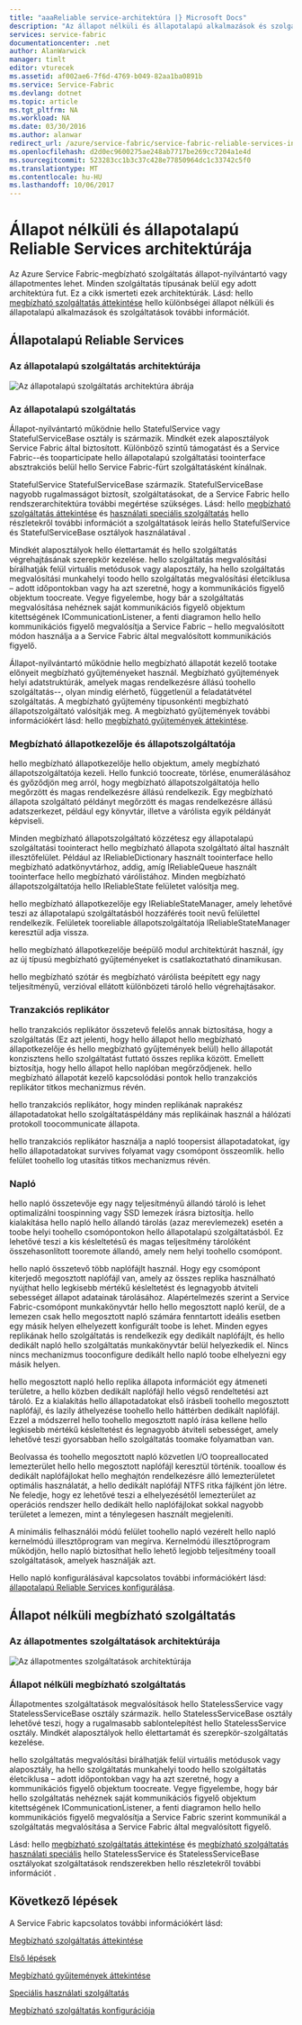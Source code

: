```yaml
---
title: "aaaReliable service-architektúra |} Microsoft Docs"
description: "Az állapot nélküli és állapotalapú alkalmazások és szolgáltatások hello megbízható Service-architektúra áttekintése"
services: service-fabric
documentationcenter: .net
author: AlanWarwick
manager: timlt
editor: vturecek
ms.assetid: af002ae6-7f6d-4769-b049-82aa1ba0891b
ms.service: Service-Fabric
ms.devlang: dotnet
ms.topic: article
ms.tgt_pltfrm: NA
ms.workload: NA
ms.date: 03/30/2016
ms.author: alanwar
redirect_url: /azure/service-fabric/service-fabric-reliable-services-introduction
ms.openlocfilehash: d2d0ec9600275ae248ab7717be269cc7204a1e4d
ms.sourcegitcommit: 523283cc1b3c37c428e77850964dc1c33742c5f0
ms.translationtype: MT
ms.contentlocale: hu-HU
ms.lasthandoff: 10/06/2017
---
```

# <a name="architecture-for-stateful-and-stateless-reliable-services"></a>Állapot nélküli és állapotalapú Reliable Services architektúrája
Az Azure Service Fabric-megbízható szolgáltatás állapot-nyilvántartó vagy állapotmentes lehet. Minden szolgáltatás típusának belül egy adott architektúra fut. Ez a cikk ismerteti ezek architektúrák.
Lásd: hello [megbízható szolgáltatás áttekintése](service-fabric-reliable-services-introduction.md) hello különbségei állapot nélküli és állapotalapú alkalmazások és szolgáltatások további információt.

## <a name="stateful-reliable-services"></a>Állapotalapú Reliable Services
### <a name="architecture-of-a-stateful-service"></a>Az állapotalapú szolgáltatás architektúrája
![Az állapotalapú szolgáltatás architektúra ábrája](./media/service-fabric-reliable-services-platform-architecture/reliable-stateful-service-architecture.png)

### <a name="stateful-reliable-service"></a>Az állapotalapú szolgáltatás
Állapot-nyilvántartó működnie hello StatefulService vagy StatefulServiceBase osztály is származik. Mindkét ezek alaposztályok Service Fabric által biztosított. Különböző szintű támogatást és a Service Fabric--és tooparticipate hello állapotalapú szolgáltatási toointerface absztrakciós belül hello Service Fabric-fürt szolgáltatásként kínálnak.

StatefulService StatefulServiceBase származik. StatefulServiceBase nagyobb rugalmasságot biztosít, szolgáltatásokat, de a Service Fabric hello rendszerarchitektúra további megértése szükséges.
Lásd: hello [megbízható szolgáltatás áttekintése](service-fabric-reliable-services-introduction.md) és [használati speciális szolgáltatás](service-fabric-reliable-services-advanced-usage.md) hello részletekről további információt a szolgáltatások leírás hello StatefulService és StatefulServiceBase osztályok használatával .

Mindkét alaposztályok hello élettartamát és hello szolgáltatás végrehajtásának szerepkör kezelése. hello szolgáltatás megvalósítási bírálhatják felül virtuális metódusok vagy alaposztály, ha hello szolgáltatás megvalósítási munkahelyi toodo hello szolgáltatás megvalósítási életciklusa – adott időpontokban vagy ha azt szeretné, hogy a kommunikációs figyelő objektum toocreate. Vegye figyelembe, hogy bár a szolgáltatás megvalósítása nehéznek saját kommunikációs figyelő objektum kitettségének ICommunicationListener, a fenti diagramon hello hello kommunikációs figyelő megvalósítja a Service Fabric – hello megvalósított módon használja a a Service Fabric által megvalósított kommunikációs figyelő.

Állapot-nyilvántartó működnie hello megbízható állapotát kezelő tootake előnyeit megbízható gyűjteményeket használ. Megbízható gyűjtemények helyi adatstruktúrák, amelyek magas rendelkezésre állású toohello szolgáltatás--, olyan mindig elérhető, függetlenül a feladatátvétel szolgáltatás. A megbízható gyűjtemény típusonkénti megbízható állapotszolgáltató valósítják meg.
A megbízható gyűjtemények további információkért lásd: hello [megbízható gyűjtemények áttekintése](service-fabric-reliable-services-reliable-collections.md).

### <a name="reliable-state-manager-and-state-providers"></a>Megbízható állapotkezelője és állapotszolgáltatója
hello megbízható állapotkezelője hello objektum, amely megbízható állapotszolgáltatója kezeli. Hello funkció toocreate, törlése, enumerálásához és győződjön meg arról, hogy megbízható állapotszolgáltatója hello megőrzött és magas rendelkezésre állású rendelkezik. Egy megbízható állapota szolgáltató példányt megőrzött és magas rendelkezésre állású adatszerkezet, például egy könyvtár, illetve a várólista egyik példányát képviseli.

Minden megbízható állapotszolgáltató közzétesz egy állapotalapú szolgáltatási toointeract hello megbízható állapota szolgáltató által használt illesztőfelület. Például az IReliableDictionary használt toointerface hello megbízható adatkönyvtárhoz, addig, amíg IReliableQueue használt toointerface hello megbízható várólistához. Minden megbízható állapotszolgáltatója hello IReliableState felületet valósítja meg.

hello megbízható állapotkezelője egy IReliableStateManager, amely lehetővé teszi az állapotalapú szolgáltatásból hozzáférés tooit nevű felülettel rendelkezik. Felületek tooreliable állapotszolgáltatója IReliableStateManager keresztül adja vissza.

hello megbízható állapotkezelője beépülő modul architektúrát használ, így az új típusú megbízható gyűjteményeket is csatlakoztatható dinamikusan.

hello megbízható szótár és megbízható várólista beépített egy nagy teljesítményű, verzióval ellátott különbözeti tároló hello végrehajtásakor.

### <a name="transactional-replicator"></a>Tranzakciós replikátor
hello tranzakciós replikátor összetevő felelős annak biztosítása, hogy a szolgáltatás (Ez azt jelenti, hogy hello állapot hello megbízható állapotkezelője és hello megbízható gyűjtemények belül) hello állapotát konzisztens hello szolgáltatást futtató összes replika között. Emellett biztosítja, hogy hello állapot hello naplóban megőrződjenek. hello megbízható állapotát kezelő kapcsolódási pontok hello tranzakciós replikátor titkos mechanizmus révén.

hello tranzakciós replikátor, hogy minden replikának naprakész állapotadatokat hello szolgáltatáspéldány más replikáinak használ a hálózati protokoll toocommunicate állapota.

hello tranzakciós replikátor használja a napló toopersist állapotadatokat, így hello állapotadatokat survives folyamat vagy csomópont összeomlik. hello felület toohello log utasítás titkos mechanizmus révén.

### <a name="log"></a>Napló
hello napló összetevője egy nagy teljesítményű állandó tároló is lehet optimalizálni toospinning vagy SSD lemezek írásra biztosítja.  hello kialakítása hello napló hello állandó tárolás (azaz merevlemezek) esetén a toobe helyi toohello csomópontokon hello állapotalapú szolgáltatásból. Ez lehetővé teszi a kis késleltetésű és magas teljesítmény tárolóként összehasonlított tooremote állandó, amely nem helyi toohello csomópont.

hello napló összetevő több naplófájlt használ. Hogy egy csomópont kiterjedő megosztott naplófájl van, amely az összes replika használható nyújthat hello legkisebb mértékű késleltetést és legnagyobb átviteli sebességet állapot adatainak tárolásához. Alapértelmezés szerint a Service Fabric-csomópont munkakönyvtár hello hello megosztott napló kerül, de a lemezen csak hello megosztott napló számára fenntartott ideális esetben egy másik helyen elhelyezett konfigurált toobe is lehet. Minden egyes replikának hello szolgáltatás is rendelkezik egy dedikált naplófájlt, és hello dedikált napló hello szolgáltatás munkakönyvtár belül helyezkedik el. Nincs nincs mechanizmus tooconfigure dedikált hello napló toobe elhelyezni egy másik helyen.

hello megosztott napló hello replika állapota információt egy átmeneti területre, a hello közben dedikált naplófájl hello végső rendeltetési azt tároló. Ez a kialakítás hello állapotadatokat első írásbeli toohello megosztott naplófájl, és lazily áthelyezése toohello hello háttérben dedikált naplófájl. Ezzel a módszerrel hello toohello megosztott napló írása kellene hello legkisebb mértékű késleltetést és legnagyobb átviteli sebességet, amely lehetővé teszi gyorsabban hello szolgáltatás toomake folyamatban van.

Beolvassa és toohello megosztott napló közvetlen I/O toopreallocated lemezterület hello hello megosztott naplófájl keresztül történik. tooallow és dedikált naplófájlokat hello meghajtón rendelkezésre álló lemezterületet optimális használatát, a hello dedikált naplófájl NTFS ritka fájlként jön létre. Ne feledje, hogy ez lehetővé teszi a elhelyezésétől lemezterület az operációs rendszer hello dedikált hello naplófájlokat sokkal nagyobb területet a lemezen, mint a ténylegesen használt megjeleníti.

A minimális felhasználói módú felület toohello napló vezérelt hello napló kernelmódú illesztőprogram van megírva. Kernelmódú illesztőprogram működjön, hello napló biztosíthat hello lehető legjobb teljesítmény tooall szolgáltatások, amelyek használják azt.

Hello napló konfigurálásával kapcsolatos további információkért lásd: [állapotalapú Reliable Services konfigurálása](service-fabric-reliable-services-configuration.md).

## <a name="stateless-reliable-service"></a>Állapot nélküli megbízható szolgáltatás
### <a name="architecture-of-a-stateless-service"></a>Az állapotmentes szolgáltatások architektúrája
![Az állapotmentes szolgáltatások architektúrája](./media/service-fabric-reliable-services-platform-architecture/reliable-stateless-service-architecture.png)

### <a name="stateless-reliable-service"></a>Állapot nélküli megbízható szolgáltatás
Állapotmentes szolgáltatások megvalósítások hello StatelessService vagy StatelessServiceBase osztály származik. hello StatelessServiceBase osztály lehetővé teszi, hogy a rugalmasabb sablontelepítést hello StatelessService osztály.
Mindkét alaposztályok hello élettartamát és szerepkör-szolgáltatás kezelése.

hello szolgáltatás megvalósítási bírálhatják felül virtuális metódusok vagy alaposztály, ha hello szolgáltatás munkahelyi toodo hello szolgáltatás életciklusa – adott időpontokban vagy ha azt szeretné, hogy a kommunikációs figyelő objektum toocreate. Vegye figyelembe, hogy bár hello szolgáltatás nehéznek saját kommunikációs figyelő objektum kitettségének ICommunicationListener, a fenti diagramon hello hello kommunikációs figyelő megvalósítja a Service Fabric szerint kommunikál a szolgáltatás megvalósítása a Service Fabric által megvalósított figyelő.

Lásd: hello [megbízható szolgáltatás áttekintése](service-fabric-reliable-services-introduction.md) és [megbízható szolgáltatás használati speciális](service-fabric-reliable-services-advanced-usage.md) hello StatelessService és StatelessServiceBase osztályokat szolgáltatások rendszerekben hello részletekről további információt .

<!--Every topic should have next steps and links toohello next logical set of content tookeep hello customer engaged-->
## <a name="next-steps"></a>Következő lépések
A Service Fabric kapcsolatos további információkért lásd:

[Megbízható szolgáltatás áttekintése](service-fabric-reliable-services-introduction.md)

[Első lépések](service-fabric-reliable-services-quick-start.md)

[Megbízható gyűjtemények áttekintése](service-fabric-reliable-services-reliable-collections.md)

[Speciális használati szolgáltatás](service-fabric-reliable-services-advanced-usage.md)

[Megbízható szolgáltatás konfigurációja](service-fabric-reliable-services-configuration.md)  


